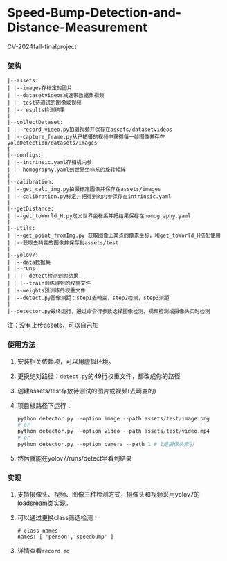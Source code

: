# Speed-Bump-Detection-and-Distance-Measurement
CV-2024fall-finalproject

### 架构

```
|--assets: 
| |--images存标定的图片
| |--datasetvideos减速带数据集视频
| |--test待测试的图像或视频
| |--results检测结果
|
|--collectDataset:
| |--record_video.py拍摄视频并保存在assets/datasetvideos
| |--capture_frame.py从已拍摄的视频中获得每一帧图像并存在yoloDetection/datasets/images
|
|--configs: 
| |--intrinsic.yaml存相机内参
| |--homography.yaml到世界坐标系的旋转矩阵
|
|--calibration:
| |--get_cali_img.py拍摄标定图像并保存在assets/images
| |--calibration.py标定并把得到的内参保存在intrinsic.yaml
| 
|--getDistance:
| |--get_toWorld_H.py定义世界坐标系并把结果保存在homography.yaml
|
|--utils:
| |--get_point_fromImg.py 获取图像上某点的像素坐标，和get_toWorld_H搭配使用
| |--获取去畸变的图像并保存到assets/test
|
|--yolov7:
| |--data数据集
| |--runs
| | |--detect检测到的结果
| | |--train训练得到的权重文件
| |--weights预训练的权重文件
| |--detect.py图像测距：step1去畸变，step2检测，step3测距 
|
|--detector.py最终运行，通过命令行参数选择图像检测、视频检测或摄像头实时检测
```
注：没有上传assets，可以自己加

### 使用方法

1. 安装相关依赖项，可以用虚拟环境。

2. 更换绝对路径：`detect.py`的49行权重文件，都改成你的路径

3. 创建assets/test存放待测试的图片或视频(去畸变的)

4. 项目根路径下运行：

   ```python
   python detector.py --option image --path assets/test/image.png  
   # or
   python detector.py --option video --path assets/test/video.mp4  
   # or
   python detector.py --option camera --path 1 # 1是摄像头索引
   ```

5. 然后就能在yolov7/runs/detect里看到结果

### 实现

1. 支持摄像头、视频、图像三种检测方式，摄像头和视频采用yolov7的loadsream类实现。

2. 可以通过更换class筛选检测：

   ```
   # class names
   names: [ 'person','speedbump' ]
   ```

3. 详情查看`record.md`
